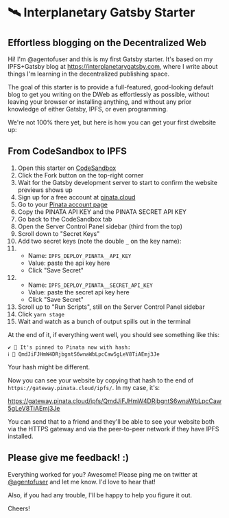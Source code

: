 # 🛰 Interplanetary Gatsby Starter

## Effortless blogging on the Decentralized Web

Hi! I'm @agentofuser and this is my first Gatsby starter. It's based on my IPFS+Gatsby blog at https://interplanetarygatsby.com, where I write about things I'm learning in the decentralized publishing space.

The goal of this starter is to provide a full-featured, good-looking default blog to get you writing on the DWeb as effortlessly as possible, without leaving your browser or installing anything, and without any prior knowledge of either Gatsby, IPFS, or even programming.

We're not 100% there yet, but here is how you can get your first dwebsite up:

## From CodeSandbox to IPFS

1. Open this starter on [CodeSandbox](https://codesandbox.io/s/github/agentofuser/interplanetary-gatsby-starter)
1. Click the Fork button on the top-right corner
1. Wait for the Gatsby development server to start to confirm the website previews shows up
1. Sign up for a free account at [pinata.cloud](https://pinata.cloud)
1. Go to your [Pinata account page](https://pinata.cloud/account)
1. Copy the PINATA API KEY and the PINATA SECRET API KEY
1. Go back to the CodeSandbox tab
1. Open the Server Control Panel sidebar (third from the top)
1. Scroll down to "Secret Keys"
1. Add two secret keys (note the double `_` on the key name):
1. - Name: `IPFS_DEPLOY_PINATA__API_KEY`
   - Value: paste the api key here
   - Click "Save Secret"
1. - Name: `IPFS_DEPLOY_PINATA__SECRET_API_KEY`
   - Value: paste the secret api key here
   - Click "Save Secret"
1. Scroll up to "Run Scripts", still on the Server Control Panel sidebar
1. Click `yarn stage`
1. Wait and watch as a bunch of output spills out in the terminal

At the end of it, if everything went well, you should see something like this:

```text
✔ 📌 It's pinned to Pinata now with hash:
ℹ 🔗 QmdJiFJHmW4DRjbgntS6wnaWbLpcCaw5gLeV8TiAEmj3Je
```

Your hash might be different.

Now you can see your website by copying that hash to the end of `https://gateway.pinata.cloud/ipfs/`. In my case, it's:

https://gateway.pinata.cloud/ipfs/QmdJiFJHmW4DRjbgntS6wnaWbLpcCaw5gLeV8TiAEmj3Je

You can send that to a friend and they'll be able to see your website both via the HTTPS gateway and via the peer-to-peer network if they have IPFS installed.

## Please give me feedback! :)

Everything worked for you? Awesome! Please ping me on twitter at [@agentofuser](https://twitter.com/agentofuser) and let me know. I'd love to hear that!

Also, if you had any trouble, I'll be happy to help you figure it out.

Cheers!
